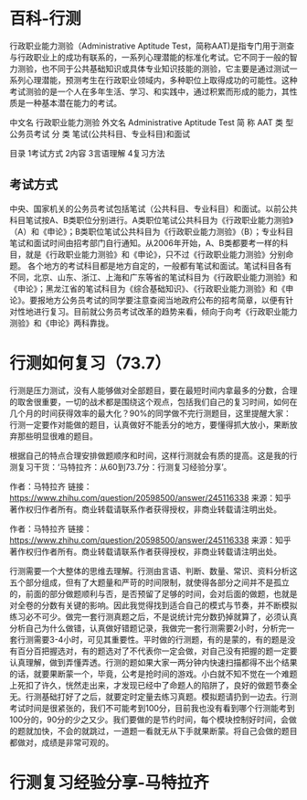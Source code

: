 # 百科-行测
行政职业能力测验（Administrative Aptitude Test，简称AAT)是指专门用于测查与行政职业上的成功有联系的，一系列心理潜能的标准化考试。它不同于一般的智力测验，也不同于公共基础知识或具体专业知识技能的测验，它主要是通过测试一系列心理潜能，预测考生在行政职业领域内，多种职位上取得成功的可能性。这种考试测验的是一个人在多年生活、学习、和实践中，通过积累而形成的能力，其性质是一种基本潜在能力的考试。

中文名 行政职业能力测验
外文名 Administrative Aptitude Test
简    称 AAT
类    型 公务员考试
分    类 笔试(公共科目、专业科目)和面试

目录
1考试方式
2内容
3言语理解
4复习方法

## 考试方式

中央、国家机关的公务员考试包括笔试（公共科目、专业科目）和面试。以前公共科目笔试按A、B类职位分别进行。A类职位笔试公共科目为《行政职业能力测验》（A）和《申论》；B类职位笔试公共科目为《行政职业能力测验》（B）；专业科目笔试和面试时间由招考部门自行通知。从2006年开始，A、B类都要考一样的科目，就是《行政职业能力测验》和《申论》，只不过《行政职业能力测验》分别命题。
各个地方的考试科目都是地方自定的，一般都有笔试和面试。笔试科目各有不同，北京、山东、浙江、上海和广东等省的笔试科目为《行政职业能力测验》和《申论》；黑龙江省的笔试科目为《综合基础知识》、《行政职业能力测验》和《申论》。要报地方公务员考试的同学要注意查阅当地政府公布的招考简章，以便有针对性地进行复习。目前就公务员考试改革的趋势来看，倾向于向考《行政职业能力测验》和《申论》两科靠拢。

# 行测如何复习（73.7）
行测是压力测试，没有人能够做对全部题目，要在最短时间内拿最多的分数，合理的取舍很重要，一切的战术都是围绕这个观点，包括我们自己的复习时间，如何在几个月的时间获得效率的最大化？90%的同学做不完行测题目，这里提醒大家：行测一定要作对能做的题目，认真做好不能丢分的地方，要懂得抓大放小，果断放弃那些明显很难的题目。

根据自己的特点合理安排做题顺序和时间，这样行测就会有质的提高。这是我的行测复习干货：‘马特拉齐：从60到73.7分：行测复习经验分享’。

作者：马特拉齐
链接：https://www.zhihu.com/question/20598500/answer/245116338
来源：知乎
著作权归作者所有。商业转载请联系作者获得授权，非商业转载请注明出处。

作者：马特拉齐
链接：https://www.zhihu.com/question/20598500/answer/245116338
来源：知乎
著作权归作者所有。商业转载请联系作者获得授权，非商业转载请注明出处。

行测需要一个大整体的思维去理解。行测由言语、判断、数量、常识、资料分析这五个部分组成，但有了大题量和严苛的时间限制，就使得各部分之间并不是孤立的，前面的部分做题顺利与否，是否预留了足够的时间，会对后面的做题，也就是对全卷的分数有关键的影响。因此我觉得找到适合自己的模式与节奏，并不断模拟练习必不可少。做完一套行测真题之后，不是说统计完分数扔掉就算了，必须认真分析自己为什么做错，认真做好错题记录，我做完一套行测需要2小时，分析完一套行测需要3-4小时，可见其重要性。平时做的行测题，有的是蒙的，有的题是没有百分百把握选对，有的题选对了不代表你一定会做，对自己没有把握的题一定要认真理解，做到弄懂弄透。行测的题如果大家一两分钟内快速扫描都得不出个结果的话，就要果断蒙一个，毕竟，公考是抢时间的游戏。小白就不知不觉在一个难题上死扣了许久，恍然走出来，才发现已经中了命题人的陷阱了，良好的做题节奏全无。行测基础打好了之后，就要定时定量去练习真题。模拟题请扔到一边去。行测考试时间是很紧张的，我们不可能考到100分，目前我也没有看到哪个行测能考到100分的，90分的少之又少。我们要做的是节约时间，每个模块控制好时间，会做的题就加快，不会的就跳过，一道题一看就无从下手就果断蒙。将自己会做的题目都做对，成绩是非常可观的。
# 行测复习经验分享-马特拉齐
